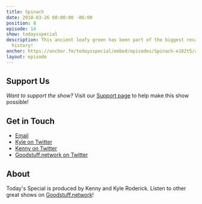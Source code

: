 ```yaml
---
title: Spinach
date: 2018-03-26 08:00:00 -06:00
position: 8
episode: 14
show: todaysspecial
description: This ancient leafy green has been part of the biggest recalls in food
  history!
anchor: https://anchor.fm/todaysspecial/embed/episodes/Spinach-e182t5/a-a2r9m8
layout: episode
---
```




## Support Us
*Want to support the show?* Visit our [Support page](https://goodstuff.network/support) to help make this show possible!

## Get in Touch
* [Email](mailto:kyle@goodstuff.network)
* [Kyle on Twitter](http://twitter.com/dogburps)
* [Kenny on Twitter](http://twitter.com/pizzarobotics)
* [Goodstuff.network on Twitter](http://twitter.com/goodstufffm)

## About
Today's Special is produced by Kenny and Kyle Roderick. Listen to other great shows on [Goodstuff.network](http://goodstuff.network/shows)!